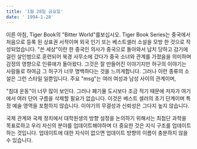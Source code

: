 ```yaml
---
title: '1월 28일 금요일'
date: ' 1994-1-28'
---
```

이른 아침, Tiger Book의 "Bitter World"를보십시오. Tiger Book Series는 중국에서 처음으로 등록 된 상표권 서적이며 외국 인기 또는 베스트셀러 소설을 모방 한 것으로 작성되었습니다. "쓴 세상"이란 한 중국인 의사가 중국으로 돌아와서 납치 당하고 감기에 걸린 살인범으로 훈련되어 북경 사무소에 갔다가 중국 소녀와 관계를 가졌음을 의미하며 감정의 영향으로 인류애가 돌아왔다. 그것은 잘 만들어진 이야기지만 허구의 이야기는 사람들로 하여금 그 허구가 너무 명백하다는 것을 느끼게합니다. 그러나 이런 종류의 소설은 그런 스타일 일뿐입니다. 주요 "msg"는 여러 여성과 남성 사이의 관계이며,

"침대 운동"이 너무 많이 보인다. 그러나 폐기물 도시보다 조금 적기 때문에 저자가 여기에서 여러 단어 구름을 삭제할 필요가 없습니다. 이것은 베스트 셀러의 초기 단계이며 특정 예술 영역을 포함하지 않습니다. 이야기의 무결성과 신뢰성은 그다지 높지 않습니다.

국제 관계와 국제 정치에서 대학원생의 방향 설정을 논의하기 위해서는 최첨단 과학을 목표로하고 우리 자신의 분야를 업데이트해야하며 더 중요한 것은 지식 구조를 업데이트하는 것입니다. 업데이트에 대한 지식이 없으면 업데이트 방향의 이름이 충분하지 않을 수 있습니다.